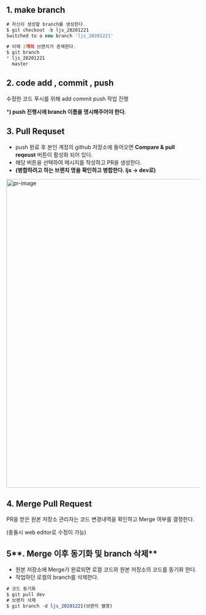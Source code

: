 ## 1. make branch

```jsx
# 자신이 생성할 branch를 생성한다.
$ git checkout -b ljs_20201221
Switched to a new branch 'ljs_20201221'

# 이제 2개의 브랜치가 존재한다.
$ git branch
* ljs_20201221
  master
```

## 2. code add , commit , push

수정한 코드 푸시를 위해 add commit push 작업 진행

***) push 진행시에 branch 이름을 명시해주어야 한다.**

## 3. Pull Requset

- push 완료 후 본인 계정의 github 저장소에 들어오면 **Compare & pull reqeust** 버튼이 활성화 되어 있다.
- 해당 버튼을 선택하여 메시지를 작성하고 PR을 생성한다.
- **(병합하려고 하는 브랜치 명을 확인하고 병합한다. ljs → dev로)**

<img width="804" alt="pr-image" src="https://user-images.githubusercontent.com/52526452/107897006-543ee280-6f7b-11eb-96bc-fa674c6138c9.png">


## 4. Merge Pull Request

PR을 받은 원본 저장소 관리자는 코드 변경내역을 확인하고 Merge 여부를 결정한다.

(충돌시 web editor로 수정이 가능)

## 5**. Merge 이후 동기화 및 branch 삭제**

- 원본 저장소에 Merge가 완료되면 로컬 코드와 원본 저장소의 코드를 동기화 한다.
- 작업하던 로컬의 branch를 삭제한다.

```jsx
# 코드 동기화
$ git pull dev 
# 브랜치 삭제
$ git branch -d ljs_20201221(브랜치 별명)
```